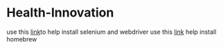 # Health-Innovation

use this [link](https://www.youtube.com/watch?v=f7LEWxX4AVI)to help install selenium and webdriver
use this [link](https://www.youtube.com/watch?v=IWJKRmFLn-g) help install homebrew
